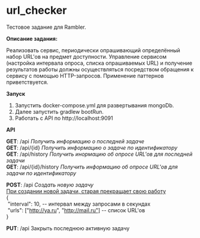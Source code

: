 # url_checker
Тестовое задание для Rambler.

<b>Описание задания:</b>

Реализовать сервис, периодически опрашивающий определённый набор URL'ов на предмет доступности. 
Управление сервисом (настройка интервала опроса, списка опрашиваемых URL) 
и получение результатов работы должны осуществляться посредством обращения к сервису с помощью HTTP-запросов. 
Применение паттернов приветствуется.

<b>Запуск</b>

1. Запустить docker-compose.yml для развертывания mongoDb.<br>
2. Далее запустить gradlew bootRun. 
3. Работать с API по http://localhost:9091 

<b>API</b>

<b>GET</b>: /api              <i>  Получить информацию о последней задаче</i><br>
<b>GET</b>: /api/{id}         <i>  Получить информацию о задаче по идентификатору</i><br>
<b>GET</b>: /api/history      <i>  Получить инормацию об опросе URL'ов для последней задачи</i><br>
<b>GET</b>: /api/{id}/history <i>  Получить информацию об опросе URL'ов для задачи по идентификатору</i><br>

<b>POST</b>: /api  <i>Создать новую задачу</i><br>
<u>При создании новой задачи, старая прекращает свою работу</u><br>
{<br>
	&nbsp;"interval": 10, -- интервал между запросами в секундах<br>
	&nbsp;"urls": ["http://ya.ru", "http://mail.ru"] -- список URL'ов<br>
}<br>

<b>PUT</b>: /api Закрыть последнюю активную задачу


